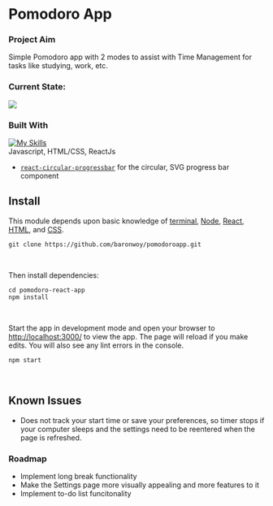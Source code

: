 # Pomodoro App

### Project Aim
Simple Pomodoro app with 2 modes to assist with Time Management for tasks like studying, work, etc. <br />

### Current State:
<img src="https://github.com/baronwoy/pomodoroapp/assets/157763277/142435ce-dad1-42ec-90a4-e9e52081ca5e" width="auto" height="auto">

### Built With

[![My Skills](https://skillicons.dev/icons?i=js,html,css,react)](https://skillicons.dev) <br />
Javascript, HTML/CSS, ReactJs

* [`react-circular-progressbar`](https://github.com/kevinsqi/react-circular-progressbar) for the circular, SVG progress bar component

## Install
This module depends upon basic knowledge of [terminal](https://developer.mozilla.org/en-US/docs/Learn/Tools_and_testing/Understanding_client-side_tools/Command_line), [Node](https://nodejs.org/en/), [React](https://reactjs.org), [HTML](https://developer.mozilla.org/en-US/docs/Learn/HTML), and [CSS](https://developer.mozilla.org/en-US/docs/Learn/CSS).


```
git clone https://github.com/baronwoy/pomodoroapp.git
```
<br>

Then install dependencies:

```
cd pomodoro-react-app
npm install
```
<br>

Start the app in development mode and open your browser to [http://localhost:3000/](http://localhost:3000/) to view the app. The page will reload if you make edits. You will also see any lint errors in the console.

```
npm start
```
<br>

## Known Issues
* Does not track your start time or save your preferences, so timer stops if your computer sleeps and the settings need to be reentered when the page is refreshed.
  
### Roadmap
* Implement long break functionality
* Make the Settings page more visually appealing and more features to it
* Implement to-do list funcitonality

